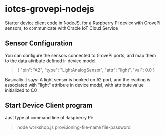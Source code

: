 # iotcs-grovepi-nodejs
Starter device client code in NodeJS, for a Raspberry Pi device with GrovePi sensors, to communicate with Oracle IoT Cloud Service

## Sensor Configuration
You can configure the sensors connected to GrovePi ports, and map them to the data attribute defined in device model.

>  {
>    "pin": "A2",
>    "type": "LightAnalogSensor",
>    "attr": "light",
>    "val": 0.0
>  }

Basically it says: A light sensor is hooked on A2 port, and the reading is associated with "light" attribute in device model, with attribute value initialized to 0.0

## Start Device Client program
Just type at command line of Raspberry Pi:

> node workshop.js provisioning-file-name file-password

